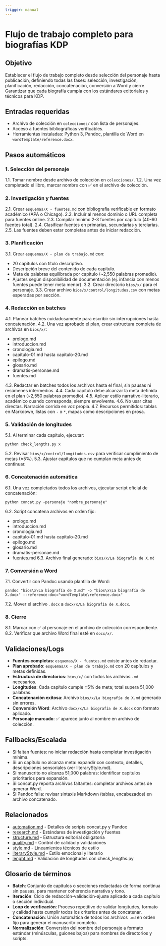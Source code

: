 ```yaml
---
trigger: manual
---
```


# Flujo de trabajo completo para biografías KDP

## Objetivo
Establecer el flujo de trabajo completo desde selección del personaje hasta publicación, definiendo todas las fases: selección, investigación, planificación, redacción, concatenación, conversión a Word y cierre. Garantizar que cada biografía cumpla con los estándares editoriales y técnicos para KDP.

## Entradas requeridas
- Archivo de colección en `colecciones/` con lista de personajes.
- Acceso a fuentes bibliográficas verificables.
- Herramientas instaladas: Python 3, Pandoc, plantilla de Word en `wordTemplate/reference.docx`.

## Pasos automáticos

### 1. Selección del personaje
1.1. Tomar nombre desde archivo de colección en `colecciones/`.
1.2. Una vez completado el libro, marcar nombre con ✅ en el archivo de colección.

### 2. Investigación y fuentes
2.1. Crear `esquemas/X - fuentes.md` con bibliografía verificable en formato académico (APA o Chicago).
2.2. Incluir al menos dominio o URL completa para fuentes online.
2.3. Compilar mínimo 2-3 fuentes por capítulo (40-60 fuentes total).
2.4. Clasificar fuentes en primarias, secundarias y terciarias.
2.5. Las fuentes deben estar completas antes de iniciar redacción.

### 3. Planificación
3.1. Crear `esquemas/X - plan de trabajo.md` con:
- 20 capítulos con título descriptivo.
- Descripción breve del contenido de cada capítulo.
- Meta de palabras equilibrada por capítulo (~2,550 palabras promedio).
- Ajustes según disponibilidad de documentación (ej. infancia con menos fuentes puede tener meta menor).
3.2. Crear directorio `bios/x/` para el personaje.
3.3. Crear archivo `bios/x/control/longitudes.csv` con metas esperadas por sección.

### 4. Redacción en batches
4.1. Planear batches cuidadosamente para escribir sin interrupciones hasta concatenación.
4.2. Una vez aprobado el plan, crear estructura completa de archivos en `bios/x/`:
- prologo.md
- introduccion.md
- cronologia.md
- capitulo-01.md hasta capitulo-20.md
- epilogo.md
- glosario.md
- dramatis-personae.md
- fuentes.md

4.3. Redactar en batches todos los archivos hasta el final, sin pausas ni resúmenes intermedios.
4.4. Cada capítulo debe alcanzar la meta definida en el plan (~2,550 palabras promedio).
4.5. Aplicar estilo narrativo-literario, académico cuando corresponda, siempre envolvente.
4.6. No usar citas directas. Narración corrida en voz propia.
4.7. Recursos permitidos: tablas en Markdown, listas con `-` o `*`, mapas como descripciones en prosa.

### 5. Validación de longitudes
5.1. Al terminar cada capítulo, ejecutar:
```
python check_lengths.py x
```
5.2. Revisar `bios/x/control/longitudes.csv` para verificar cumplimiento de metas (±5%).
5.3. Ajustar capítulos que no cumplan meta antes de continuar.

### 6. Concatenación automática
6.1. Una vez completados todos los archivos, ejecutar script oficial de concatenación:
```
python concat.py -personaje "nombre_personaje"
```
6.2. Script concatena archivos en orden fijo:
- prologo.md
- introduccion.md
- cronologia.md
- capitulo-01.md hasta capitulo-20.md
- epilogo.md
- glosario.md
- dramatis-personae.md
- fuentes.md
6.3. Archivo final generado: `bios/x/La biografía de X.md`

### 7. Conversión a Word
7.1. Convertir con Pandoc usando plantilla de Word:
```
pandoc "bios\x\La biografía de X.md" -o "bios\x\La biografía de X.docx" --reference-doc="wordTemplate\reference.docx"
```
7.2. Mover el archivo `.docx` a `docx/x/La biografía de X.docx`.

### 8. Cierre
8.1. Marcar con ✅ al personaje en el archivo de colección correspondiente.
8.2. Verificar que archivo Word final esté en `docx/x/`.

## Validaciones/Logs
- **Fuentes completas**: `esquemas/X - fuentes.md` existe antes de redactar.
- **Plan aprobado**: `esquemas/X - plan de trabajo.md` con 20 capítulos y metas definidas.
- **Estructura de directorios**: `bios/x/` con todos los archivos `.md` necesarios.
- **Longitudes**: Cada capítulo cumple ±5% de meta; total supera 51,000 palabras.
- **Concatenación exitosa**: Archivo `bios/x/La biografía de X.md` generado sin errores.
- **Conversión Word**: Archivo `docx/x/La biografía de X.docx` con formato aplicado.
- **Personaje marcado**: ✅ aparece junto al nombre en archivo de colección.

## Fallbacks/Escalada
- Si faltan fuentes: no iniciar redacción hasta completar investigación mínima.
- Si un capítulo no alcanza meta: expandir con contexto, detalles, descripciones sensoriales (ver literaryStyle.md).
- Si manuscrito no alcanza 51,000 palabras: identificar capítulos prioritarios para expansión.
- Si concat.py reporta archivos faltantes: completar archivos antes de generar Word.
- Si Pandoc falla: revisar sintaxis Markdown (tablas, encabezados) en archivo concatenado.

## Relacionados
- [automation.md](automation.md) - Detalles de scripts concat.py y Pandoc
- [research.md](research.md) - Estándares de investigación y fuentes
- [structure.md](structure.md) - Estructura editorial obligatoria
- [quality.md](quality.md) - Control de calidad y validaciones
- [style.md](style.md) - Lineamientos técnicos de estilo
- [literaryStyle.md](literaryStyle.md) - Estilo emocional y literario
- [lenght.md](lenght.md) - Validación de longitudes con check_lengths.py

## Glosario de términos
- **Batch**: Conjunto de capítulos o secciones redactadas de forma continua sin pausas, para mantener coherencia narrativa y tono.
- **Iteración**: Ciclo de redacción-validación-ajuste aplicado a cada capítulo o sección individual.
- **Loop de verificación**: Proceso repetitivo de validar longitudes, formato y calidad hasta cumplir todos los criterios antes de concatenar.
- **Concatenación**: Unión automática de todos los archivos `.md` en orden fijo para generar el manuscrito completo.
- **Normalización**: Conversión del nombre del personaje a formato estándar (minúsculas, guiones bajos) para nombres de directorios y scripts.